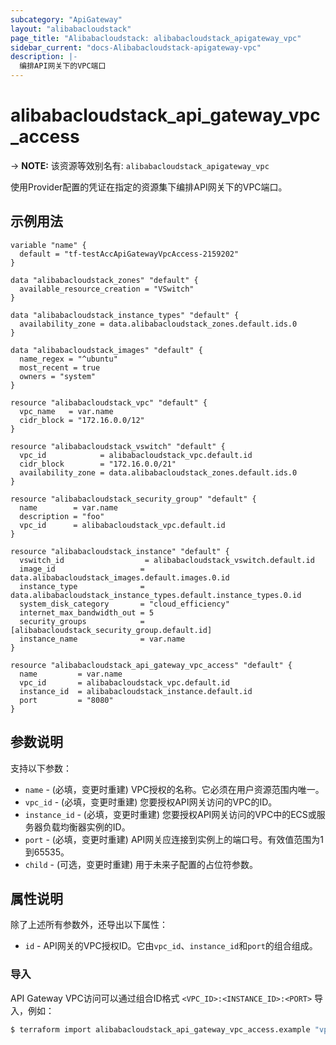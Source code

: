 ```yaml
---
subcategory: "ApiGateway"
layout: "alibabacloudstack"
page_title: "Alibabacloudstack: alibabacloudstack_apigateway_vpc"
sidebar_current: "docs-Alibabacloudstack-apigateway-vpc"
description: |- 
  编排API网关下的VPC端口
---
```


# alibabacloudstack_api_gateway_vpc_access
-> **NOTE:** 该资源等效别名有: `alibabacloudstack_apigateway_vpc`

使用Provider配置的凭证在指定的资源集下编排API网关下的VPC端口。

## 示例用法

```hcl
variable "name" {
  default = "tf-testAccApiGatewayVpcAccess-2159202"
}

data "alibabacloudstack_zones" "default" {
  available_resource_creation = "VSwitch"
}

data "alibabacloudstack_instance_types" "default" {
  availability_zone = data.alibabacloudstack_zones.default.ids.0
}

data "alibabacloudstack_images" "default" {
  name_regex = "^ubuntu"
  most_recent = true
  owners = "system"
}

resource "alibabacloudstack_vpc" "default" {
  vpc_name   = var.name
  cidr_block = "172.16.0.0/12"
}

resource "alibabacloudstack_vswitch" "default" {
  vpc_id            = alibabacloudstack_vpc.default.id
  cidr_block        = "172.16.0.0/21"
  availability_zone = data.alibabacloudstack_zones.default.ids.0
}

resource "alibabacloudstack_security_group" "default" {
  name        = var.name
  description = "foo"
  vpc_id      = alibabacloudstack_vpc.default.id
}

resource "alibabacloudstack_instance" "default" {
  vswitch_id                  = alibabacloudstack_vswitch.default.id
  image_id                   = data.alibabacloudstack_images.default.images.0.id
  instance_type              = data.alibabacloudstack_instance_types.default.instance_types.0.id
  system_disk_category       = "cloud_efficiency"
  internet_max_bandwidth_out = 5
  security_groups            = [alibabacloudstack_security_group.default.id]
  instance_name              = var.name
}

resource "alibabacloudstack_api_gateway_vpc_access" "default" {
  name         = var.name
  vpc_id       = alibabacloudstack_vpc.default.id
  instance_id  = alibabacloudstack_instance.default.id
  port         = "8080"
}
```

## 参数说明

支持以下参数：

* `name` - (必填，变更时重建) VPC授权的名称。它必须在用户资源范围内唯一。
* `vpc_id` - (必填，变更时重建) 您要授权API网关访问的VPC的ID。
* `instance_id` - (必填，变更时重建) 您要授权API网关访问的VPC中的ECS或服务器负载均衡器实例的ID。
* `port` - (必填，变更时重建) API网关应连接到实例上的端口号。有效值范围为1到65535。
* `child` - (可选，变更时重建) 用于未来子配置的占位符参数。

## 属性说明

除了上述所有参数外，还导出以下属性：

* `id` - API网关的VPC授权ID。它由`vpc_id`、`instance_id`和`port`的组合组成。

### 导入

API Gateway VPC访问可以通过组合ID格式 `<VPC_ID>:<INSTANCE_ID>:<PORT>` 导入，例如：

```sh
$ terraform import alibabacloudstack_api_gateway_vpc_access.example "vpc-aswcj19ajsz:i-ajdjfsdlf:8080"
``` 